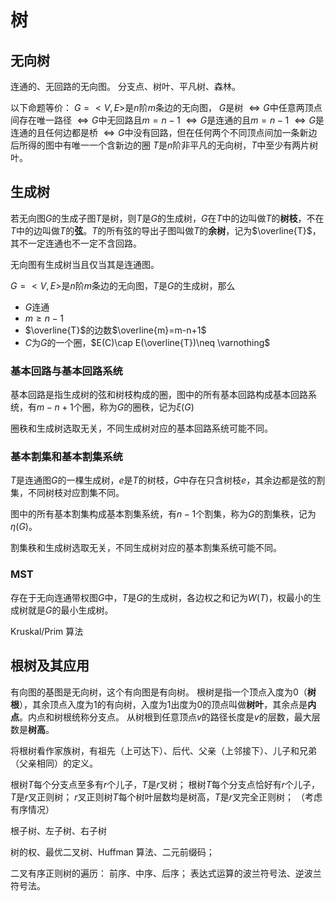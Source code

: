 # 树

## 无向树

连通的、无回路的无向图。
分支点、树叶、平凡树、森林。

以下命题等价：
$G=<V,E>$是$n$阶$m$条边的无向图，
$G$是树
$\Leftrightarrow G$中任意两顶点间存在唯一路径
$\Leftrightarrow G$中无回路且$m=n-1$
$\Leftrightarrow G$是连通的且$m=n-1$
$\Leftrightarrow G$是连通的且任何边都是桥
$\Leftrightarrow G$中没有回路，但在任何两个不同顶点间加一条新边后所得的图中有唯一一个含新边的圈
$T$是$n$阶非平凡的无向树，$T$中至少有两片树叶。

## 生成树

若无向图$G$的生成子图$T$是树，则$T$是$G$的生成树，$G$在$T$中的边叫做$T$的**树枝**，不在$T$中的边叫做$T$的**弦**。$T$的所有弦的导出子图叫做$T$的**余树**，记为$\overline{T}$，其不一定连通也不一定不含回路。

无向图有生成树当且仅当其是连通图。

$G=<V,E>$是$n$阶$m$条边的无向图，$T$是$G$的生成树，那么

- $G$连通
- $m\geqslant n-1$
- $\overline{T}$的边数$\overline{m}=m-n+1$
- $C$为$G$的一个圈，$E(C)\cap E(\overline{T})\neq \varnothing$

### 基本回路与基本回路系统

基本回路是指生成树的弦和树枝构成的圈，图中的所有基本回路构成基本回路系统，有$m-n+1$个圈，称为$G$的圈秩，记为$\xi(G)$

圈秩和生成树选取无关，不同生成树对应的基本回路系统可能不同。

### 基本割集和基本割集系统

$T$是连通图$G$的一棵生成树，$e$是$T$的树枝，$G$中存在只含树枝$e$，其余边都是弦的割集，不同树枝对应割集不同。

图中的所有基本割集构成基本割集系统，有$n-1$个割集，称为$G$的割集秩，记为$\eta(G)$。

割集秩和生成树选取无关，不同生成树对应的基本割集系统可能不同。

### MST

存在于无向连通带权图$G$中，$T$是$G$的生成树，各边权之和记为$W(T)$，权最小的生成树就是$G$的最小生成树。

Kruskal/Prim 算法

## 根树及其应用

有向图的基图是无向树，这个有向图是有向树。
根树是指一个顶点入度为0（**树根**），其余顶点入度为1的有向树，入度为1出度为0的顶点叫做**树叶**，其余点是**内点**。内点和树根统称分支点。
从树根到任意顶点$v$的路径长度是$v$的层数，最大层数是**树高**。

将根树看作家族树，有祖先（上可达下）、后代、父亲（上邻接下）、儿子和兄弟（父亲相同）的定义。

根树$T$每个分支点至多有$r$个儿子，$T$是$r$叉树；
根树$T$每个分支点恰好有$r$个儿子，$T$是$r$叉正则树；
$r$叉正则树$T$每个树叶层数均是树高，$T$是$r$叉完全正则树；
（考虑有序情况）

根子树、左子树、右子树

树的权、最优二叉树、Huffman 算法、二元前缀码；

二叉有序正则树的遍历：
前序、中序、后序；
表达式运算的波兰符号法、逆波兰符号法。
